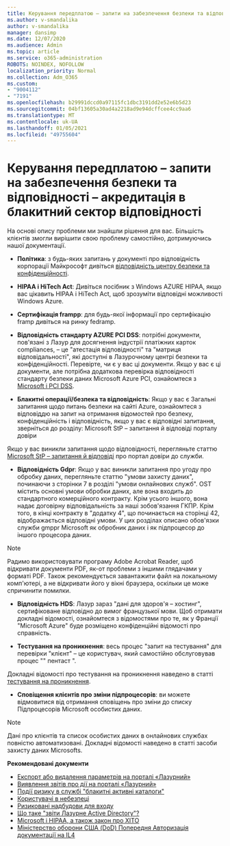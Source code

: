 ```yaml
---
title: Керування передплатою – запити на забезпечення безпеки та відповідності – акредитація в блакитний сектор відповідності
ms.author: v-smandalika
author: v-smandalika
manager: dansimp
ms.date: 12/07/2020
ms.audience: Admin
ms.topic: article
ms.service: o365-administration
ROBOTS: NOINDEX, NOFOLLOW
localization_priority: Normal
ms.collection: Adm_O365
ms.custom:
- "9004112"
- "7191"
ms.openlocfilehash: b29991dccd0a97115fc1dbc3191dd2e52e6b5d23
ms.sourcegitcommit: 04bf13605a30ad4a2218ad9e94dcffcee4cc9aa6
ms.translationtype: MT
ms.contentlocale: uk-UA
ms.lasthandoff: 01/05/2021
ms.locfileid: "49755604"
---
```

# <a name="subscription-management---security-and-compliance-requests---azure-industry-compliance-accreditation"></a>Керування передплатою – запити на забезпечення безпеки та відповідності – акредитація в блакитний сектор відповідності

На основі опису проблеми ми знайшли рішення для вас. Більшість клієнтів змогли вирішити свою проблему самостійно, дотримуючись нашої документації.

- **Політика**: з будь-яких запитань у документі про відповідність корпорації Майкрософт дивіться [відповідність центру безпеки та конфіденційності](https://docs.microsoft.com/compliance/regulatory/offering-SOC).

- **HIPAA і HiTech Act**: Дивіться посібник з Windows AZURE HIPAA, якщо вас цікавить HIPAA і HiTech Act, щоб зрозуміти відповідні можливості Windows Azure.

- **Сертифікація frampp**: для будь-якої інформації про сертифікацію framp дивіться на ринку fedramp.

- **Відповідність стандарту AZURE PCI DSS**: потрібні документи, пов'язані з Лазур для досягнення індустрії платіжних карток compliances, – це "атестація відповідності" та "матриця відповідальності", які доступні в Лазурочному центрі безпеки та конфіденційності. Перевірте, чи є у вас ці документи. Якщо у вас є ці документи, але потрібна додаткова перевірка відповідності стандарту безпеки даних Microsoft Azure PCI, ознайомтеся з [Microsoft і PCI DSS](https://docs.microsoft.com/compliance/regulatory/offering-PCI-DSS).

- **Блакитні операції/безпека та відповідність**: Якщо у вас є Загальні запитання щодо питань безпеки на сайті Azure, ознайомтеся з відповіддю на запит на отримання відомостей про безпеку, конфіденційність і відповідність, якщо у вас є відповідні запитання, зверніться до розділу: Microsoft StP – запитання й відповіді порталу довіри

Якщо у вас виникли запитання щодо відповідності, перегляньте статтю [Microsoft StP – запитання й відповіді](https://www.microsoft.com/trust-center/compliance/compliance-overview) про портал довіри до служби.

- **Відповідність Gdpr**: Якщо у вас виникли запитання про угоду про обробку даних, перегляньте статтю "умови захисту даних", починаючи з сторінки 7 в розділі "умови онлайнових служб". OST містить основні умови обробки даних, але вона входить до стандартного комерційного контракту. Крім усього іншого, вона надає договірну відповідальність за наші зобов'язання ГКПР. Крім того, в кінці контракту в "додатку 4", що починається на сторінці 42, відображається відповідні умови. У цих розділах описано обов'язки служби gmppr Microsoft як обробник даних і як підпроцесор до іншого процесора даних.

> [!NOTE]
> Радимо використовувати програму Adobe Acrobat Reader, щоб відкривати документи PDF, як-от проблеми з іншими глядачами у форматі PDF. Також рекомендується завантажити файл на локальному комп'ютері, а не відкривати його у вікні браузера, оскільки це може спричинити помилки.

- **Відповідність HDS**: Лазур зараз "дані для здоров'я – хостинг", сертифіковане відповідно до вимог французької мови. Щоб отримати докладні відомості, ознайомтеся з відомостями про те, як у Франції "Microsoft Azure" буде розміщено конфіденційні відомості про справність.

- **Тестування на проникнення**: весь процес "запит на тестування" для перевірки "клієнт" – це користувач, який самостійно обслуговував процес "" пентаст ".

Докладні відомості про тестування на проникнення наведено в статті [тестування на проникнення](https://docs.microsoft.com/azure/security/fundamentals/pen-testing).

- **Сповіщення клієнтів про зміни підпроцесорів**: ви можете відмовитися від отримання сповіщень про зміни до списку Підпроцесорів Microsoft особистих даних.

> [!NOTE]
> Дані про клієнтів та список особистих даних в онлайнових службах повністю автоматизовані. Докладні відомості наведено в статті засоби захисту даних Microsofts.

**Рекомендовані документи**

- [Експорт або видалення параметрів на порталі «Лазурний»](https://docs.microsoft.com/azure/azure-portal/set-preferences)
- [Виявлення звітів про дії на порталі «Лазурний»](https://docs.microsoft.com/azure/active-directory/reports-monitoring/howto-find-activity-reports)
- [Події ризику в службі "блакитні активні каталоги"](https://docs.microsoft.com/azure/active-directory/identity-protection/overview-identity-protection)
- [Користувачі в небезпеці](https://docs.microsoft.com/azure/active-directory/identity-protection/overview-identity-protection)
- [Ризиковані надбудови для входу](https://docs.microsoft.com/azure/active-directory/identity-protection/overview-identity-protection)
- [Що таке "звіти Лазурне Active Directory"?](https://docs.microsoft.com/azure/active-directory/reports-monitoring/overview-reports)
- [Microsoft і HIPAA, а також закон про ХІТО](https://docs.microsoft.com/compliance/regulatory/offering-hipaa-hitech)
- [Міністерство оборони США (DoD) Попередня Авторизація документації на IL4](https://docs.microsoft.com/compliance/regulatory/offering-DoD-DISA-L2-L4-L5)













